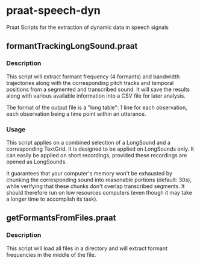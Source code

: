 # praat-speech-dyn
Praat Scripts for the extraction of dynamic data in speech signals


## formantTrackingLongSound.praat

### Description

This script will extract formant frequency (4 formants) and bandwidth
trajectories along with the corresponding pitch tracks and temporal positions
from a segmented and transcribed sound. It will save the results along with
various available information into a CSV file for later analysis.

The format of the output file is a "long table": 1 line for each observation,
each observation being a time point within an utterance.

### Usage

This script applies on a combined selection of a LongSound and a corresponding
TextGrid. It is designed to be applied on LongSounds only. It can easily be
applied on short recordings, provided these recordings are opened as
LongSounds.

It guarantees that your computer's memory won't be exhausted by chunking the
corresponding sound into reasonable portions (default: 30s), while verifying
that these chunks don't overlap transcribed segments. It should therefore run
on low resources computers (even though it may take a longer time to accomplish
its task).

## getFormantsFromFiles.praat

### Description

This script will load all files in a directory and will extract formant frequencies in the middle of the file.
 

